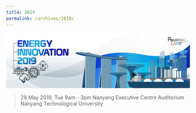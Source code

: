 ```yaml
---
title: 2019
permalink: /archives/2019/
---
```

![EI 2019](/images/energy-innovation-2019.png)
> 28 May 2019, Tue
> 9am - 3pm
> Nanyang Executive Centre Auditorium
> Nanyang Technological University

